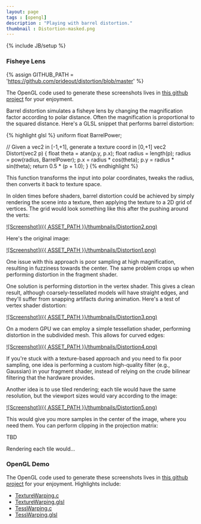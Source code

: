 ```yaml
---
layout: page
tags : [opengl]
description : "Playing with barrel distortion."
thumbnail : Distortion-masked.png
---
```

{% include JB/setup %}

### Fisheye Lens

{% assign GITHUB_PATH = 'https://github.com/prideout/distortion/blob/master' %}

The OpenGL code used to generate these screenshots lives in [this github project]({{GITHUB_PATH}}) for your enjoyment.

Barrel distortion simulates a fisheye lens by changing the magnification factor according to polar distance.  Often the magnification is proportional to the squared distance.  Here's a GLSL snippet that performs barrel distortion:

{% highlight glsl %}
uniform float BarrelPower;

// Given a vec2 in [-1,+1], generate a texture coord in [0,+1]
vec2 Distort(vec2 p)
{
    float theta  = atan(p.y, p.x);
    float radius = length(p);
    radius = pow(radius, BarrelPower);
    p.x = radius * cos(theta);
    p.y = radius * sin(theta);
    return 0.5 * (p + 1.0);
}
{% endhighlight %}

This function transforms the input into polar coordinates, tweaks the radius, then converts it back to texture space.

In olden times before shaders, barrel distortion could be achieved by simply rendering the scene into a texture, then applying the texture to a 2D grid of vertices.  The grid would look something like this after the pushing around the verts:

[![Screenshot]({{ ASSET_PATH }}/thumbnails/Distortion2.png)](https://github.com/prideout/distortion/raw/master/media/UniformResult.png)

Here's the original image:

[![Screenshot]({{ ASSET_PATH }}/thumbnails/Distortion1.png)](https://github.com/prideout/distortion/raw/master/media/OriginalScene.png)

One issue with this approach is poor sampling at high magnification, resulting in fuzziness towards the center.  The same problem crops up when performing distortion in the fragment shader.

One solution is performing distortion in the vertex shader.  This gives a clean result, although coarsely-tessellated models will have straight edges, and they'll suffer from snapping artifacts during animation.  Here's a test of vertex shader distortion:

[![Screenshot]({{ ASSET_PATH }}/thumbnails/Distortion3.png)](https://github.com/prideout/distortion/raw/master/media/VertexWarpingResult.png)

On a modern GPU we can employ a simple tessellation shader, performing distortion in the subdivided mesh.  This allows for curved edges:

[![Screenshot]({{ ASSET_PATH }}/thumbnails/Distortion4.png)](https://github.com/prideout/distortion/raw/master/media/TessWarpingResult.png)

If you're stuck with a texture-based approach and you need to fix poor sampling, one idea is performing a custom high-quality filter (e.g., Gaussian) in your fragment shader, instead of relying on the crude bilinear filtering that the hardware provides.

Another idea is to use tiled rendering; each tile would have the same resolution, but the viewport sizes would vary according to the image:

[![Screenshot]({{ ASSET_PATH }}/thumbnails/Distortion5.png)](https://github.com/prideout/distortion/raw/master/media/NonuniformGrid.png)

This would give you more samples in the center of the image, where you need them.  You can perform clipping in the projection matrix:

TBD

Rendering each tile would...

### OpenGL Demo

The OpenGL code used to generate these screenshots lives in [this github project]({{GITHUB_PATH}}) for your enjoyment.  Highlights include:

*   [TextureWarping.c]({{GITHUB_PATH}}/TextureWarping-Gridless.c)
*   [TextureWarping.glsl]({{GITHUB_PATH}}/TextureWarping-Gridless.glsl)
*   [TessWarping.c]({{GITHUB_PATH}}/TessWarping.c)
*   [TessWarping.glsl]({{GITHUB_PATH}}/TessWarping.glsl)

